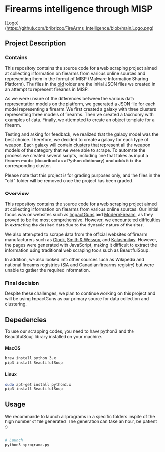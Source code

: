 # Firearms intelligence through MISP

[Logo] (https://github.com/bribrizoo/FireArms_Intelligence/blob/main/Logo.png)

## Project Description

### Contains

This repository contains the source code for a web scraping project aimed at collecting information on firearms from various online sources and representing them in the format of MISP (Malware Information Sharing Platform). The files in the [old](https://github.com/bribrizoo/FireArms_Intelligence/tree/main/old) folder are the initial JSON files we created in an attempt to represent firearms in MISP.

As we were unsure of the differences between the various data representation models on the platform, we generated a JSON file for each model representing a firearm. We first created a galaxy with three clusters representing three models of firearms. Then we created a taxonomy with examples of data. Finally, we attempted to create an object template for a firearm.

Testing and asking for feedback, we realized that the galaxy model was the best choice. Therefore, we decided to create a galaxy for each type of weapon. Each galaxy will contain [clusters](https://github.com/bribrizoo/FireArms_Intelligence/tree/main/clusters) that represent all the weapon models of the category that we were able to scrape. To automate the process we created several scripts, including one that takes as input a firearm model (described as a Python dictionary) and adds it to the corresponding cluster.

Please note that this project is for grading purposes only, and the files in the "old" folder will be removed once the project has been graded.

### Overview

This repository contains the source code for a web scraping project aimed at collecting information on firearms from various online sources. Our initial focus was on websites such as [ImpactGuns](https://www.impactguns.com/) and [ModernFirearm](https://modernfirearms.net/en/), as they proved to be the most comprehensive. However, we encountered difficulties in extracting the desired data due to the dynamic nature of the sites.

We also attempted to scrape data from the official websites of firearm manufacturers such as [Glock](https://eu.glock.com/en), [Smith & Wesson](https://www.smith-wesson.com/), and [Kalashnikov](https://en.kalashnikovgroup.ru/). However, the pages were generated with JavaScript, making it difficult to extract the information using traditional web scraping tools such as BeautifulSoup.

In addition, we also looked into other sources such as Wikipedia and national firearms registries (SIA and Canadian firearms registry) but were unable to gather the required information.

### Final decision

Despite these challenges, we plan to continue working on this project and will be using ImpactGuns as our primary source for data collection and clustering.

## Depedencies

To use our scrapping codes, you need to have python3 and the BeautifulSoup library installed on your machine. 

#### MacOS
```bash
brew install python 3.x
pip3 install BeautifulSoup
```
#### Linux
```bash
sudo apt-get install python3.x
pip3 install BeautifulSoup
```

## Usage

We recommande to launch all programs in a specific folders inspite of the high number of file generated. The generation can take an hour, be patient :)  

```python

# Launch
python3 <program>.py
